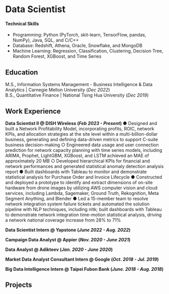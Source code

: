 # Data Scientist

#### Technical Skills
- Programming: Python (PyTorch, skit-learn, TensorFlow, pandas, NumPy), Java, SQL, and C/C++
- Database: Redshift, Athena, Oracle, Snowflake, and MongoDB
- Machine Learning: Regression, Classification, Clustering, Decision Tree, Random Forest, XGBoost, and Time Series

## Education
M.S., Information Systems Management - Business Intelligence & Data Analytics | Carnegie Mellon University (_Dec 2022_) <br>
B.S., Quantitative Finance | National Tsing Hua University (_Dec 2019_)

## Work Experience 
**Data Scientist II @ DISH Wireless (_Feb 2023 - Present_)**
● Designed and built a Network Profitability Model, incorporating profits, ROIC, network KPIs, and allocation strategies at the site level within a multi-billion-dollar business, generating and defining data-driven metrics to support C-suite business decision-making
  ○ Engineered data usage and user connection prediction for network capacity planning with time series models, including ARIMA, Prophet, LightGBM, XGBoost, and LSTM achieved an MAE of   
  approximately 20 MB
  ○ Developed hierarchical KPIs for financial and network performances and generated statistical anomaly detection analysis report ● Built dashboards with Tableau to monitor and demonstrate 
  statistical analysis for Purchase Order and Invoice Lifecycle
● Constructed and deployed a prototype to identify and extract dimensions of on-site hardware from drone images by utilizing AWS computer vision and cloud services, including Lambda, Sagemaker, Ground Truth, Rekognition, Meta Segment Anything, and Blender 
● Led a 15-member team to resolve network integration system failure tickets and automated the solution pipeline with NLP techniques, including nltk; built dashboards with Tableau to demonstrate network integration time-motion statistical analysis, driving a network national coverage increase from 28% to 71%

**Data Scientist Intern @ Yapstone (_June 2022 - Aug. 2022_)**

**Campaign Data Analyst @ Appier (_Nov. 2020 - June 2021_)**

**Data Analyst @ Adikteev (_Jan. 2020 - June 2020_)**

**Market Data Analyst Consultant Intern @ Google (_Oct. 2018 - Jul. 2019_)**

**Big Data Intelligence Intern @ Taipei Fubon Bank (_June. 2018 - Aug. 2018_)**

## Projects
